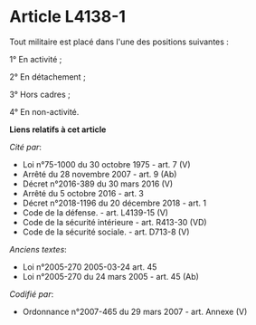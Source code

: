 # Article L4138-1

Tout militaire est placé dans l'une des positions suivantes :

1° En activité ;

2° En détachement ;

3° Hors cadres ;

4° En non-activité.

**Liens relatifs à cet article**

_Cité par_:

  - Loi n°75-1000 du 30 octobre 1975 - art. 7 (V)
  - Arrêté du 28 novembre 2007 - art. 9 (Ab)
  - Décret n°2016-389 du 30 mars 2016 (V)
  - Arrêté du 5 octobre 2016 - art. 3
  - Décret n°2018-1196 du 20 décembre 2018 - art. 1
  - Code de la défense. - art. L4139-15 (V)
  - Code de la sécurité intérieure - art. R413-30 (VD)
  - Code de la sécurité sociale. - art. D713-8 (V)

_Anciens textes_:

  - Loi n°2005-270 2005-03-24 art. 45
  - Loi n°2005-270 du 24 mars 2005 - art. 45 (Ab)

_Codifié par_:

  - Ordonnance n°2007-465 du 29 mars 2007 - art. Annexe (V)
